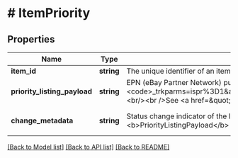 # # ItemPriority

## Properties

Name | Type | Description | Notes
------------ | ------------- | ------------- | -------------
**item_id** | **string** | The unique identifier of an item in eBay RESTful format. An example would be &lt;code&gt;v1|1********2|4********2&lt;/code&gt;. | [optional]
**priority_listing_payload** | **string** | EPN (eBay Partner Network) publishers append this value to their affiliate tracking URL when using an EPN tracking link to track changes that occur to Priority Listing items. &lt;br /&gt;&lt;br /&gt;&lt;b&gt;Example:&lt;/b&gt;&lt;code&gt;_trkparms&#x3D;ispr%3D1&amp;amdata&#x3D;enc%3AAQAFAAAAkB1DmsmXf%2BqZ%2BCEMGdebW6oR75GCMdBmc4MCQ%2FCEPqgKHbT0jdWhPwfY5LdUs6HTaP0eBlwKE7Smy2eDslewF7l3xjwWxjqwzNAnsYgxn2PiGkTKbiQSQytFUiymdtANpk1qOnBOoMGMK%2BWsji7jYlvySSs9o9s24TxD6RqWZpNrltzOU7mfnv3H40SZ3YESzg%3D%3D&lt;/code&gt;&lt;br/&gt;&lt;br /&gt;See &lt;a  href&#x3D;\&quot;https://developer.ebay.com/api-docs/buy/static/ref-epn-link.html\&quot;&gt;Creating an EPN Tracking Link&lt;/a&gt; for information on EPN tracking links. | [optional]
**change_metadata** | **string** | Status change indicator of the listing.&lt;br /&gt;&lt;br /&gt;&lt;b&gt;Values:&lt;/b&gt; &lt;ul&gt;&lt;li&gt;&lt;code&gt;ADDED_TO_CAMPAIGN&lt;/code&gt;&lt;/li&gt;&lt;li&gt;&lt;code&gt;REMOVED_FROM_CAMPAIGN&lt;/code&gt;&lt;/li&gt;&lt;li&gt;&lt;code&gt;TRACKING_PAYLOAD_REFRESHED&lt;/code&gt;&lt;/li&gt;&lt;/ul&gt;&lt;span class&#x3D;\&quot;tablenote\&quot;&gt;&lt;b&gt;Note:&lt;/b&gt; When a listing is removed from the campaign, &lt;b&gt;PriorityListingPayload&lt;/b&gt; will be empty.&lt;/span&gt;&lt;br /&gt;&lt;br /&gt;When multiple status changes are returned for a listing, the &lt;b&gt;changeMetadata&lt;/b&gt; value will be a pipe-separated string (e.g., &lt;code&gt;ADDED_TO_CAMPAIGN|TRACKING_PAYLOAD_REFRESHED&lt;/code&gt;).&lt;br &gt;&lt;br &gt;To use the returned value, you will need to separate the string by pipe (|). | [optional]

[[Back to Model list]](../../README.md#models) [[Back to API list]](../../README.md#endpoints) [[Back to README]](../../README.md)
